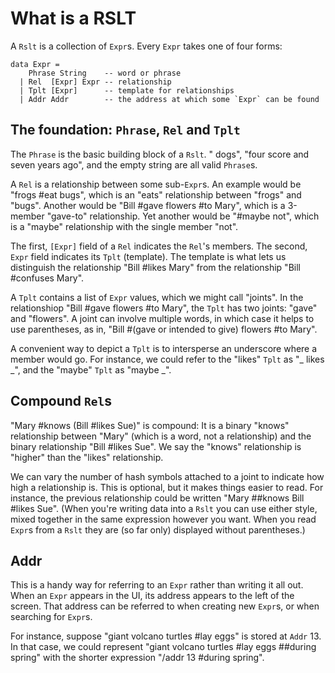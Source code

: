 # What is a RSLT

A `Rslt` is a collection of `Expr`s.
Every `Expr` takes one of four forms:

```
data Expr =
    Phrase String    -- word or phrase
  | Rel  [Expr] Expr -- relationship
  | Tplt [Expr]      -- template for relationships
  | Addr Addr        -- the address at which some `Expr` can be found
```


## The foundation: `Phrase`, `Rel` and `Tplt`

The `Phrase` is the basic building block of a `Rslt`. "
dogs", "four score and seven years ago",
and the empty string are all valid `Phrase`s.

A `Rel` is a relationship between some sub-`Expr`s.
An example would be "frogs #eat bugs",
which is an "eats" relationship between "frogs" and "bugs".
Another would be "Bill #gave flowers #to Mary",
which is a 3-member "gave-to" relationship.
Yet another would be "#maybe not",
which is a "maybe" relationship with the single member "not".

The first, `[Expr]` field of a `Rel` indicates the `Rel`'s members.
The second, `Expr` field indicates its `Tplt` (template).
The template is what lets us distinguish the relationship "Bill #likes Mary" from the relationship "Bill #confuses Mary".

A `Tplt` contains a list of `Expr` values, which we might call "joints".
In the relationshiop "Bill #gave flowers #to Mary",
the `Tplt` has two joints: "gave" and "flowers".
A joint can involve multiple words,
in which case it helps to use parentheses,
as in, "Bill #(gave or intended to give) flowers #to Mary".

A convenient way to depict a `Tplt` is to intersperse an underscore where a member would go.
For instance, we could refer to the "likes" `Tplt` as "_ likes _",
and the "maybe" `Tplt` as "maybe _".


## Compound `Rel`s

"Mary #knows (Bill #likes Sue)" is compound:
It is a binary "knows" relationship between "Mary"
(which is a word, not a relationship)
and the binary relationship "Bill #likes Sue".
We say the "knows" relationship is "higher" than the "likes" relationship.

We can vary the number of hash symbols attached to a joint to indicate how high a relationship is.
This is optional, but it makes things easier to read.
For instance, the previous relationship could be written "Mary ##knows Bill #likes Sue".
(When you're writing data into a `Rslt` you can use either style, mixed together in the same expression however you want.
When you read `Expr`s from a `Rslt` they are (so far only) displayed without parentheses.)


## Addr

This is a handy way for referring to an `Expr` rather than writing it all out.
When an `Expr` appears in the UI,
its address appears to the left of the screen.
That address can be referred to when creating new `Expr`s,
or when searching for `Expr`s.

For instance, suppose "giant volcano turtles #lay eggs" is stored at `Addr` 13.
In that case, we could represent "giant volcano turtles #lay eggs ##during spring" with the shorter expression "/addr 13 #during spring".
